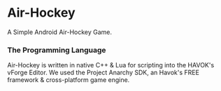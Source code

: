 # Air-Hockey
A Simple Android Air-Hockey Game.

### The Programming Language
Air-Hockey is written in native C++ & Lua for scripting into the HAVOK's vForge Editor.
We used the Project Anarchy SDK, an Havok's FREE framework & cross-platform game engine.
